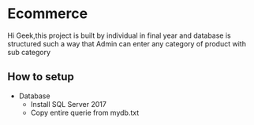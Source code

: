 # Ecommerce
Hi Geek,this project is built by individual in final year and database is structured such a way that Admin can enter any category of product with sub category

## How to setup
+ Database
  * Install SQL Server 2017
  * Copy entire querie from mydb.txt
